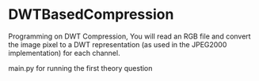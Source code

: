 # DWTBasedCompression
Programming on DWT Compression, You will read an RGB file and convert the image pixel to a DWT representation (as used in the JPEG2000 implementation) for each channel.

main.py for running the first theory question
